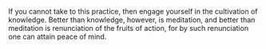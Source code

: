 If you cannot take to this practice, then engage yourself in the cultivation of knowledge. Better than knowledge, however, is meditation, and better than meditation is renunciation of the fruits of action, for by such renunciation one can attain peace of mind.
